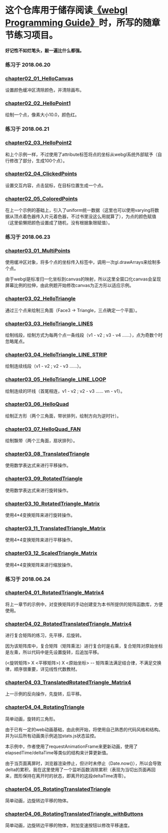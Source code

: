 # 这个仓库用于储存阅读[《webgl Programming Guide》](https://sites.google.com/site/webglbook/)时，所写的随章节练习项目。

#### 好记性不如烂笔头，敲一遍比什么都强。

### 练习于 2018.06.20

### [chapter02_01_HelloCanvas](http://www.wesker926.com/webglProgrammingGuideExercise/chapter02_01_HelloCanvas.html)
设置颜色缓冲区清除颜色，并清除画布。

### [chapter02_02_HelloPoint1](http://www.wesker926.com/webglProgrammingGuideExercise/chapter02_02_HelloPoint1.html)
绘制一个点，像素大小10.0，颜色红。

### 练习于 2018.06.21

### [chapter02_03_HelloPoint2](http://www.wesker926.com/webglProgrammingGuideExercise/chapter02_03_HelloPoint2.html)
和上个示例一样，不过使用了attribute标签将点的坐标从webgl系统外部赋予（自行修改了部分，生成100个点）。

### [chapter02_04_ClickedPoints](http://www.wesker926.com/webglProgrammingGuideExercise/chapter02_04_ClickedPoints.html)
设置交互内容，点击鼠标，在目标位置生成一个点。

### [chapter02_05_ColoredPoints](http://www.wesker926.com/webglProgrammingGuideExercise/chapter02_05_ColoredPoints.html)
在上一个示例的基础上，引入了uniform统一数据（这里也可以使用varying将数据从顶点着色器传入片元着色器，不过书里没这么用就算了），为点的颜色赋值（这里偷懒把颜色设置成了随机，没有根据象限赋值）。

### 练习于 2018.06.23

### [chapter03_01_MultiPoints](http://www.wesker926.com/webglProgrammingGuideExercise/chapter03_01_MultiPoints.html)
使用缓冲区对象，将多个点的坐标传入标签中，调用一次gl.drawArrays来绘制多个点。

由于webgl是标准归一化坐标到canvas的映射，所以这里全窗口化canvas会呈现屏幕比例的拉伸，由此例题开始修改canvas为正方形以适应示例。

### [chapter03_02_HelloTriangle](http://www.wesker926.com/webglProgrammingGuideExercise/chapter03_02_HelloTriangle.html)
通过三个点来绘制三角面（Face3 -> Triangle，三点确定一个平面）。

### [chapter03_03_HelloTriangle_LINES](http://www.wesker926.com/webglProgrammingGuideExercise/chapter03_03_HelloTriangle_LINES.html)
绘制线段，绘制方式为每两个点一条线段（v1 - v2 ; v3 - v4 ......），点为奇数个时忽略尾点。

### [chapter03_04_HelloTriangle_LINE_STRIP](http://www.wesker926.com/webglProgrammingGuideExercise/chapter03_04_HelloTriangle_LINE_STRIP.html)
绘制连续线段（v1 - v2 ; v2 - v3 ......）。

### [chapter03_05_HelloTriangle_LINE_LOOP](http://www.wesker926.com/webglProgrammingGuideExercise/chapter03_05_HelloTriangle_LINE_LOOP.html)
绘制连续的环线（首尾相连，v1 - v2 ; v2 - v3 ...... vn - v1）。

### [chapter03_06_HelloQuad](http://www.wesker926.com/webglProgrammingGuideExercise/chapter03_06_HelloQuad.html)
绘制正方形（两个三角面，带状排列，绘制方向为逆时针）。

### [chapter03_07_HelloQuad_FAN](http://www.wesker926.com/webglProgrammingGuideExercise/chapter03_07_HelloQuad_FAN.html)
绘制飘带（两个三角面，扇状排列）。

### [chapter03_08_TranslatedTriangle](http://www.wesker926.com/webglProgrammingGuideExercise/chapter03_08_TranslatedTriangle.html)
使用数学表达式来进行平移操作。

### [chapter03_09_RotatedTriangle](http://www.wesker926.com/webglProgrammingGuideExercise/chapter03_09_RotatedTriangle.html)
使用数学表达式来进行旋转操作。

### [chapter03_10_RotatedTriangle_Matrix](http://www.wesker926.com/webglProgrammingGuideExercise/chapter03_10_RotatedTriangle_Matrix.html)
使用4*4变换矩阵来进行旋转操作。

### [chapter03_11_TranslatedTriangle_Matrix](http://www.wesker926.com/webglProgrammingGuideExercise/chapter03_11_TranslatedTriangle_Matrix.html)
使用4*4变换矩阵来进行平移操作。

### [chapter03_12_ScaledTriangle_Matrix](http://www.wesker926.com/webglProgrammingGuideExercise/chapter03_12_ScaledTriangle_Matrix.html)
使用4*4变换矩阵来进行缩放操作。

### 练习于 2018.06.24

### [chapter04_01_RotatedTriangle_Matrix4](http://www.wesker926.com/webglProgrammingGuideExercise/chapter04_01_RotatedTriangle_Matrix4.html)
将上一章节的示例中，对变换矩阵的手动创建变为本书所提供的矩阵函数库，方便使用。

### [chapter04_02_RotatedTranslatedTriangle_Matrix4](http://www.wesker926.com/webglProgrammingGuideExercise/chapter04_02_RotatedTranslatedTriangle_Matrix4.html)
进行复合矩阵的练习，先平移，后旋转。

因为该矩阵库中，复合矩阵（矩阵乘法）进行复合时是右乘，复合矩阵对原始坐标是左乘，所以代码中是先设置旋转，后追加平移。

(<旋转矩阵> X <平移矩阵>) X <原始坐标>  --  矩阵乘法满足结合律，不满足交换律，顺序很重要，详见线性代数教材。

### [chapter04_03_TranslatedRotatedTriangle_Matrix4](http://www.wesker926.com/webglProgrammingGuideExercise/chapter04_03_TranslatedRotatedTriangle_Matrix4.html)
上一示例的反向操作，先旋转，后平移。

### [chapter04_04_RotatingTriangle](http://www.wesker926.com/webglProgrammingGuideExercise/chapter04_04_RotatingTriangle.html)
简单动画，旋转的三角形。

由于已有一定的web动画基础，由此例开始，将使用自己熟悉的代码风格和结构。并为以后所有动画类示例追加stats.js状态监控。

本示例中，作者使用了requestAnimationFrame来更新动画，使用了elapsedTime/deltaTime等类似的结构来计算更新值。

由于当页面离屏时，浏览器渲染停止，但计时未停止（Date.now()），所以会导致delta的累积，我在这里使用了一个监听函数消除累积（表现为当切出页面再回来，图形保持在离开时的状态，即离开的这段deltaTime清零）。

### [chapter04_05_RotatingTranslatedTriangle](http://www.wesker926.com/webglProgrammingGuideExercise/chapter04_05_RotatingTranslatedTriangle.html)
简单动画，边旋转边平移的物体。

### [chapter04_06_RotatingTranslatedTriangle_withButtons](http://www.wesker926.com/webglProgrammingGuideExercise/chapter04_06_RotatingTranslatedTriangle_withButtons.html)
简单动画，边旋转边平移的物体，附加变速按钮以修改平移速度。